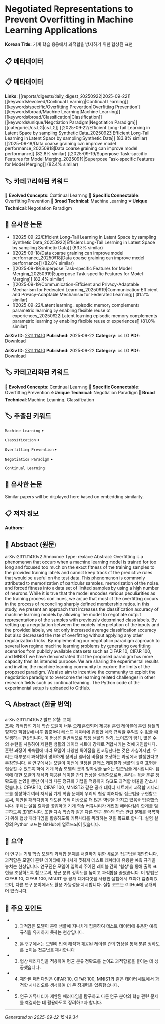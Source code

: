 # Negotiated Representations to Prevent Overfitting in Machine Learning Applications

**Korean Title:** 기계 학습 응용에서 과적합을 방지하기 위한 협상된 표현

## 📋 메타데이터

## 📋 메타데이터

**Links**: [[reports/digests/daily_digest_20250922|2025-09-22]] [[keywords/evolved/Continual Learning|Continual Learning]] [[keywords/specific/Overfitting Prevention|Overfitting Prevention]] [[keywords/broad/Machine Learning|Machine Learning]] [[keywords/broad/Classification|Classification]] [[keywords/unique/Negotiation Paradigm|Negotiation Paradigm]] [[categories/cs.LG|cs.LG]] [[2025-09-22/Efficient Long-Tail Learning in Latent Space by sampling Synthetic Data_20250922|Efficient Long-Tail Learning in Latent Space by sampling Synthetic Data]] (83.8% similar) [[2025-09-18/Data coarse graining can improve model performance_20250918|Data coarse graining can improve model performance]] (82.8% similar) [[2025-09-19/Superpose Task-specific Features for Model Merging_20250919|Superpose Task-specific Features for Model Merging]] (82.4% similar)

## 🏷️ 카테고리화된 키워드
**🚀 Evolved Concepts**: Continual Learning
**🔗 Specific Connectable**: Overfitting Prevention
**🔬 Broad Technical**: Machine Learning
**⭐ Unique Technical**: Negotiation Paradigm
## 🔗 유사한 논문
- [[2025-09-22/Efficient Long-Tail Learning in Latent Space by sampling Synthetic Data_20250922|Efficient Long-Tail Learning in Latent Space by sampling Synthetic Data]] (83.8% similar)
- [[2025-09-18/Data coarse graining can improve model performance_20250918|Data coarse graining can improve model performance]] (82.8% similar)
- [[2025-09-19/Superpose Task-specific Features for Model Merging_20250919|Superpose Task-specific Features for Model Merging]] (82.4% similar)
- [[2025-09-19/Communication-Efficient and Privacy-Adaptable Mechanism for Federated Learning_20250919|Communication-Efficient and Privacy-Adaptable Mechanism for Federated Learning]] (81.2% similar)
- [[2025-09-22/Latent learning_ episodic memory complements parametric learning by enabling flexible reuse of experiences_20250922|Latent learning episodic memory complements parametric learning by enabling flexible reuse of experiences]] (81.0% similar)


**ArXiv ID**: [2311.11410](https://arxiv.org/abs/2311.11410)
**Published**: 2025-09-22
**Category**: cs.LG
**PDF**: [Download](https://arxiv.org/pdf/2311.11410.pdf)


**ArXiv ID**: [2311.11410](https://arxiv.org/abs/2311.11410)
**Published**: 2025-09-22
**Category**: cs.LG
**PDF**: [Download](https://arxiv.org/pdf/2311.11410.pdf)

## 🏷️ 카테고리화된 키워드
**🚀 Evolved Concepts**: Continual Learning
**🔗 Specific Connectable**: Overfitting Prevention
**⭐ Unique Technical**: Negotiation Paradigm
**🔬 Broad Technical**: Machine Learning, Classification

## 🏷️ 추출된 키워드



`Machine Learning` • 

`Classification` • 

`Overfitting Prevention` • 

`Negotiation Paradigm` • 

`Continual Learning`



## 🔗 유사한 논문

Similar papers will be displayed here based on embedding similarity.

## 📋 저자 정보

**Authors:** 

## 📄 Abstract (원문)

arXiv:2311.11410v2 Announce Type: replace 
Abstract: Overfitting is a phenomenon that occurs when a machine learning model is trained for too long and focused too much on the exact fitness of the training samples to the provided training labels and cannot keep track of the predictive rules that would be useful on the test data. This phenomenon is commonly attributed to memorization of particular samples, memorization of the noise, and forced fitness into a data set of limited samples by using a high number of neurons. While it is true that the model encodes various peculiarities as the training process continues, we argue that most of the overfitting occurs in the process of reconciling sharply defined membership ratios. In this study, we present an approach that increases the classification accuracy of machine learning models by allowing the model to negotiate output representations of the samples with previously determined class labels. By setting up a negotiation between the models interpretation of the inputs and the provided labels, we not only increased average classification accuracy but also decreased the rate of overfitting without applying any other regularization tricks. By implementing our negotiation paradigm approach to several low regime machine learning problems by generating overfitting scenarios from publicly available data sets such as CIFAR 10, CIFAR 100, and MNIST we have demonstrated that the proposed paradigm has more capacity than its intended purpose. We are sharing the experimental results and inviting the machine learning community to explore the limits of the proposed paradigm. We also aim to incentive the community to exploit the negotiation paradigm to overcome the learning related challenges in other research fields such as continual learning. The Python code of the experimental setup is uploaded to GitHub.

## 🔍 Abstract (한글 번역)

arXiv:2311.11410v2 발표 유형: 교체  
초록: 과적합은 기계 학습 모델이 너무 오래 훈련되어 제공된 훈련 레이블에 훈련 샘플의 정확한 적합성에 너무 집중하여 테스트 데이터에 유용한 예측 규칙을 추적할 수 없을 때 발생하는 현상입니다. 이 현상은 일반적으로 특정 샘플의 암기, 노이즈의 암기, 많은 수의 뉴런을 사용하여 제한된 샘플의 데이터 세트에 강제로 적합시키는 것에 기인합니다. 훈련 과정이 계속됨에 따라 모델이 다양한 특이점을 인코딩한다는 것은 사실이지만, 우리는 대부분의 과적합이 명확하게 정의된 멤버십 비율을 조정하는 과정에서 발생한다고 주장합니다. 본 연구에서는 모델이 이전에 결정된 클래스 레이블과 샘플의 출력 표현을 협상할 수 있도록 하여 기계 학습 모델의 분류 정확성을 높이는 접근법을 제시합니다. 입력에 대한 모델의 해석과 제공된 레이블 간의 협상을 설정함으로써, 우리는 평균 분류 정확도를 높였을 뿐만 아니라 다른 정규화 기법을 적용하지 않고도 과적합 비율을 감소시켰습니다. CIFAR 10, CIFAR 100, MNIST와 같은 공개 데이터 세트에서 과적합 시나리오를 생성하여 여러 저레짐 기계 학습 문제에 우리의 협상 패러다임 접근법을 구현함으로써, 제안된 패러다임이 의도된 목적 이상으로 더 많은 역량을 가지고 있음을 입증했습니다. 우리는 실험 결과를 공유하고 기계 학습 커뮤니티가 제안된 패러다임의 한계를 탐구하도록 초대합니다. 또한 지속 학습과 같은 다른 연구 분야의 학습 관련 문제를 극복하기 위해 협상 패러다임을 활용하도록 커뮤니티를 독려하는 것을 목표로 합니다. 실험 설정의 Python 코드는 GitHub에 업로드되어 있습니다.

## 📝 요약

이 연구는 기계 학습 모델의 과적합 문제를 해결하기 위한 새로운 접근법을 제안합니다. 과적합은 모델이 훈련 데이터에 지나치게 맞춰져 테스트 데이터에 유용한 예측 규칙을 놓치는 현상입니다. 연구진은 모델이 입력과 주어진 레이블 간의 '협상'을 통해 출력 표현을 조정하도록 함으로써, 평균 분류 정확도를 높이고 과적합을 줄였습니다. 이 방법은 CIFAR 10, CIFAR 100, MNIST 등 공개 데이터셋을 사용한 실험에서 효과가 입증되었으며, 다른 연구 분야에서도 활용 가능성을 제시합니다. 실험 코드는 GitHub에 공개되어 있습니다.

## 🎯 주요 포인트


- 1. 과적합은 모델이 훈련 샘플에 지나치게 집중하여 테스트 데이터에 유용한 예측 규칙을 유지하지 못하는 현상입니다.

- 2. 본 연구에서는 모델이 입력 해석과 제공된 레이블 간의 협상을 통해 분류 정확도를 높이는 접근법을 제시합니다.

- 3. 협상 패러다임을 적용하여 평균 분류 정확도를 높이고 과적합률을 줄이는 데 성공했습니다.

- 4. 제안된 패러다임은 CIFAR 10, CIFAR 100, MNIST와 같은 데이터 세트에서 과적합 시나리오를 생성하여 더 큰 잠재력을 입증했습니다.

- 5. 연구 커뮤니티가 제안된 패러다임을 탐구하고 다른 연구 분야의 학습 관련 문제를 해결하는 데 활용하도록 장려하고자 합니다.


---

*Generated on 2025-09-22 15:49:34*